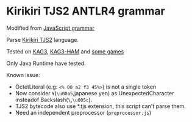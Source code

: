 # Kirikiri TJS2 ANTLR4 grammar

Modified from [JavaScript grammar](https://github.com/antlr/grammars-v4/tree/aba1c22c7062279a3bd26f81413cf5bf72a21b91/javascript)

Parse [Kirikiri TJS2](https://krkrz.github.io/krkr2doc/tjs2doc/contents/index.html) language.

Tested on [KAG3](https://github.com/krkrz/kag3), [KAG3-HAM](https://github.com/krkrz/kag3_ham) and [some games](example/README.md)

Only Java Runtime have tested.

Known issue:
- OctetLiteral (e.g: `<% 00 a2 f3 45%>`) is not a single token
- Now consider `¥`(`\u00a5`,japanese yen) as UnexpectedCharacter insteadof Backslash(`\`,`\u005c`).
- TJS2 bytecode also use *.tjs extension, this script can't parse them.
- Need an independent preprocessor (`preprocessor.js`)